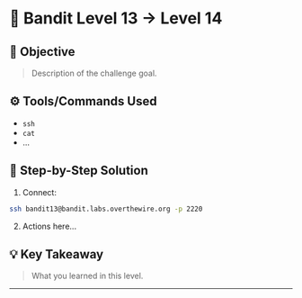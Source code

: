 # 🔐 Bandit Level 13 → Level 14

## 🎯 Objective
> Description of the challenge goal.

## ⚙️ Tools/Commands Used
- `ssh`
- `cat`
- ...

## 🧠 Step-by-Step Solution

1. Connect:
```bash
ssh bandit13@bandit.labs.overthewire.org -p 2220
```

2. Actions here...

## 💡 Key Takeaway
> What you learned in this level.

---

